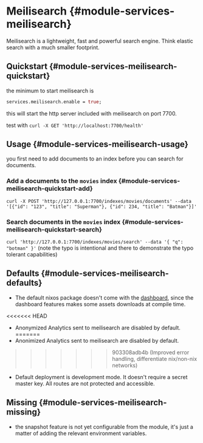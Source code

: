 # Meilisearch {#module-services-meilisearch}

Meilisearch is a lightweight, fast and powerful search engine. Think elastic search with a much smaller footprint.

## Quickstart {#module-services-meilisearch-quickstart}

the minimum to start meilisearch is

```nix
services.meilisearch.enable = true;
```

this will start the http server included with meilisearch on port 7700.

test with `curl -X GET 'http://localhost:7700/health'`

## Usage {#module-services-meilisearch-usage}

you first need to add documents to an index before you can search for documents.

### Add a documents to the `movies` index {#module-services-meilisearch-quickstart-add}

`curl -X POST 'http://127.0.0.1:7700/indexes/movies/documents' --data '[{"id": "123", "title": "Superman"}, {"id": 234, "title": "Batman"}]'`

### Search documents in the `movies` index {#module-services-meilisearch-quickstart-search}

`curl 'http://127.0.0.1:7700/indexes/movies/search' --data '{ "q": "botman" }'` (note the typo is intentional and there to demonstrate the typo tolerant capabilities)

## Defaults {#module-services-meilisearch-defaults}

- The default nixos package doesn't come with the [dashboard](https://docs.meilisearch.com/learn/getting_started/quick_start.html#search), since the dashboard features makes some assets downloads at compile time.

<<<<<<< HEAD
- Anonymized Analytics sent to meilisearch are disabled by default.
=======
- Anonimized Analytics sent to meilisearch are disabled by default.
>>>>>>> 903308adb4b (Improved error handling, differentiate nix/non-nix networks)

- Default deployment is development mode. It doesn't require a secret master key. All routes are not protected and accessible.

## Missing {#module-services-meilisearch-missing}

- the snapshot feature is not yet configurable from the module, it's just a matter of adding the relevant environment variables.
